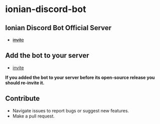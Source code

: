 # ionian-discord-bot
## Ionian Discord Bot Official Server
- ~~[invite](https://discord.gg/invalid-----invite)~~

## Add the bot to your server
- [invite](https://discord.com/api/oauth2/authorize?client_id=746639303899349043&permissions=414467869760&scope=bot%20applications.commands)

**If you added the bot to your server before its open-source release you should re-invite it.**

## Contribute
- Navigate issues to report bugs or suggest new features.
- Make a pull request.
